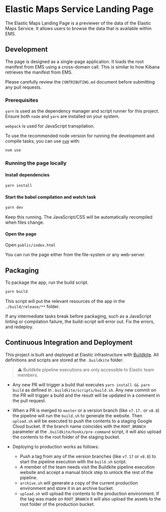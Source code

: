 # Elastic Maps Service Landing Page


The Elastic Maps Landing Page is a previewer of the data of the Elastic Maps Service. It allows users to browse the data
that is available within EMS.

## Development

The page is designed as a single-page application. It loads the root manifest from EMS using a cross-domain call. This
is similar to how Kibana retrieves the manifest from EMS.

Please carefully review the `CONTRIBUTING.md` document before submitting any pull requests.

### Prerequisites

`yarn` is used as the dependency manager and script runner for this project. Ensure both `node` and `yarn` are installed on your system.

`webpack` is used for JavaScript transpilation.

To use the recommended node version for running the development and compile tasks, you can use [`nvm`](https://github.com/nvm-sh/nvm) with:

```bash
nvm use
```


### Running the page locally

#### Install dependencies


```bash
yarn install
```

#### Start the babel compilation and watch task


```bash
yarn dev
```

Keep this running. The JavaScript/CSS will be automatically recompiled when files change.

#### Open the page

Open `public/index.html`

You can run the page either from the file-system or any web-server.

## Packaging

To package the app, run the build script.


```bash
yarn build
```

This script will put the relevant resources of the app in the `./build/release/**` folder.

If any intermediate tasks break before packaging, such as a JavaScript linting or compilation failure, the build-script will error out.
Fix the errors, and redeploy.

## Continuous Integration and Deployment

This project is built and deployed at Elastic infrastructure with [Buildkite](https://buildkite.com/). All definitions and scripts are stored at the `.buildkite` folder. 

>:warning: Buildkite pipeline executions are only accessible to Elastic team members.

* Any new PR will trigger a build that executes `yarn install && yarn build` as defined in `.buildkite/scripts/build.sh`. Any new commit on the PR will trigger a build and the result will be updated in a comment in the pull request.

* When a PR is merged to `master` or a version branch (like `v7.17.` or `v8.8`) the pipeline will run the `build.sh` to generate the website. Then `upload.sh` will be executed to push the contents to a staging Google Cloud bucket. If the branch name coincides with the `ROOT_BRANCH` parameter at the `.buildkite/hooks/pre-command` script, it will also upload the contents to the root folder of the staging bucket.

* Deploying to production works as follows:
  
  * Push a tag from any of the version branches (like `v7.17` or `v8.8`) to start the pipeline execution with the `build.sh` script.
  * A member of the team needs visit the Buildkite pipeline execution website and accept a manual block step to unlock the rest of the pipeline.
  * `archive.sh` will generate a copy of the current production environment and store it in an archive bucket.
  * `upload.sh` will upload the contents to the production environment. If the tag was made on `ROOT_BRANCH` it will also upload the assets to the root folder of the production bucket.
